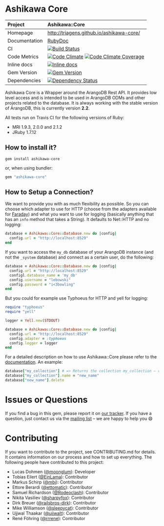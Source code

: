 # Ashikawa Core

| Project         | Ashikawa::Core
|:----------------|:--------------------------------------------------
| Homepage        | http://triagens.github.io/ashikawa-core/
| Documentation   | [RubyDoc](http://www.rubydoc.info/gems/ashikawa-core)
| CI              | [![Build Status](http://img.shields.io/travis/triAGENS/ashikawa-core.svg)](http://travis-ci.org/triAGENS/ashikawa-core)
| Code Metrics    | [![Code Climate](http://img.shields.io/codeclimate/github/triAGENS/ashikawa-core.svg)](https://codeclimate.com/github/triAGENS/ashikawa-core) [![Code Climate Coverage](http://img.shields.io/codeclimate/coverage/github/triAGENS/ashikawa-core.svg)](https://codeclimate.com/github/triAGENS/ashikawa-core)
| Inline docs     | [![Inline docs](http://inch-ci.org/github/triAGENS/ashikawa-core.svg)](http://inch-ci.org/github/triAGENS/ashikawa-core)
| Gem Version     | [![Gem Version](http://img.shields.io/gem/v/ashikawa-core.svg)](http://rubygems.org/gems/ashikawa-core)
| Dependencies    | [![Dependency Status](http://img.shields.io/gemnasium/triAGENS/ashikawa-core.svg)](https://gemnasium.com/triAGENS/ashikawa-core)

Ashikawa Core is a Wrapper around the ArangoDB Rest API. It provides low level access and is intended to be used in ArangoDB ODMs and other projects related to the database. It is always working with the stable version of ArangoDB, this is currently version **2.2**.

All tests run on Travis CI for the following versions of Ruby:

* MRI 1.9.3, 2.0.0 and 2.1.2
* JRuby 1.7.12

## How to install it?

```shell
gem install ashikawa-core
```

or, when using bundler:

```ruby
gem "ashikawa-core"
```

## How to Setup a Connection?

We want to provide you with as much flexibility as possible. So you can choose which adapter to use for HTTP (choose from the adapters available for [Faraday](https://github.com/lostisland/faraday)) and what you want to use for logging (basically anything that has an `info` method that takes a String). It defaults to Net::HTTP and no logging:

```ruby
database = Ashikawa::Core::Database.new do |config|
  config.url = "http://localhost:8529"
end
```

If you want to access the `my_db` database of your ArangoDB instance (and not the `_system` database) and connect as a certain user, do the following:

```ruby
database = Ashikawa::Core::Database.new do |config|
  config.url = "http://localhost:8529"
  configl.database_name = 'my_db'
  config.username = "lebowski"
  config.password = "i<3bowling"
end
```

But you could for example use Typhoeus for HTTP and yell for logging:

```ruby
require "typhoeus"
require "yell"

logger = Yell.new(STDOUT)

database = Ashikawa::Core::Database.new do |config|
  config.url = "http://localhost:8529"
  config.adapter = :typhoeus
  config.logger = logger
end
```

For a detailed description on how to use Ashikawa::Core please refer to the [documentation](http://rdoc.info/gems/ashikawa-core/frames). An example:

```ruby
database["my_collection"] # => Returns the collection my_collection – creates it, if it doesn't exist
database["my_collection"].name = "new_name"
database["new_name"].delete
```

# Issues or Questions

If you find a bug in this gem, please report it on [our tracker](https://github.com/triAGENS/ashikawa-core/issues). If you have a question, just contact us via the [mailing list](https://groups.google.com/forum/?fromgroups#!forum/ashikawa) – we are happy to help you :smile:

# Contributing

If you want to contribute to the project, see CONTRIBUTING.md for details. It contains information on our process and how to set up everything. The following people have contributed to this project:

* Lucas Dohmen ([@moonglum](https://github.com/moonglum)): Developer
* Tobias Eilert ([@EinLama](https://github.com/EinLama)): Contributor
* Markus Schirp ([@mbj](https://github.com/mbj)): Contributor
* Ettore Berardi ([@ettomatic](https://github.com/ettomatic)): Contributor
* Samuel Richardson ([@Rodeoclash](https://github.com/Rodeoclash)): Contributor
* Nikita Vasiliev ([@sharpyfox](https://github.com/sharpyfox)): Contributor
* Dirk Breuer ([@railsbros-dirk](https://github.com/railsbros-dirk)): Contributor
* Mike Williamson ([@sleepycat](https://github.com/sleepycat)): Contributor
* Ujjwal Thaakar ([@ujjwalt](https://github.com/ujjwalt)): Contributor
* René Föhring ([@rrrene](https://github.com/rrrene)): Contributor
